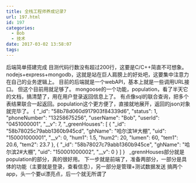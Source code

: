 ```yaml
---
title: 全栈工程师养成记录7
url: 197.html
id: 197
categories:
  - Bob
  - 技术
date: 2017-03-02 13:58:07
tags:
---
```


后端简单搭建完成 目测代码行数没有超过200行，这要是C/C++简直不可想象。 nodejs+express+mongodb，这就是站在巨人肩膀上的好处吧，这要集中注意力在自己的业务逻辑上。 目前的后端就是一个webAPI，基本上就是一些调用URL接口。 但这个目前用就足够了。 mongoose的一个功能，population，看了半天它的文档，搞清楚了，用在用户登录返回信息上了。 有点像sql的联合查询，把多个表结果联合一起返回。population这个更方便了，直接就地展开，返回的json对象就完毕了。 { "\_id": "58b78d060d917903f84339d6", "status": 1, "phoneNumber": "13258675256", "userName": "Bob", "userId": "0451000001", "\_\_v": 7, "\_greenHouses": \[ { "\_id": "58b78025c79abb1360b945cd", "ghName": "哈尔滨1#大棚", "uid": "150001000001", "\_\_v": 0, "hum1": 1.5, "hum2": 20, "lumen": 60, "tem1": 20.6, "tem2": 23.7 }, { "\_id": "58b78027c79abb1360b945ce", "ghName": "哈尔滨2#大棚", "uid": "150001000002", "\_\_v": 0 } \] }   \_grennHouses部分就是population的部分，真的很好用。 下一步就是前端了，准备两部分，一部分是具体的功能（主要就是登录，查看信息），另一部分是管理+测试数据发送 搞两个app，头一个要ui漂亮点，后一个就无所谓了